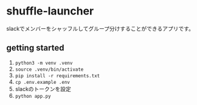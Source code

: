 # shuffle-launcher
slackでメンバーをシャッフルしてグループ分けすることができるアプリです。
## getting started
1. `python3 -m venv .venv`
2. `source .venv/bin/activate`
3. `pip install -r requirements.txt`
4. `cp .env.example .env`
5. slackのトークンを設定
6. `python app.py`